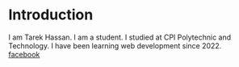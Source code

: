 # Introduction
I am Tarek Hassan. I am a student. I studied at CPI Polytechnic and Technology. I have been learning web development since 2022.  
[facebook](facebook.svg)